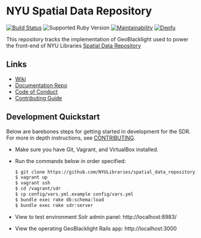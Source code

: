 # NYU Spatial Data Repository

[![Build Status](https://travis-ci.com/NYULibraries/spatial_data_repository.svg?branch=main)](https://travis-ci.com/NYULibraries/spatial_data_repository) ![Supported Ruby Version](https://img.shields.io/badge/ruby%20version-2.5.7-green?style=flat-square) [![Maintainability](https://api.codeclimate.com/v1/badges/080a26a69fcbdb0e6286/maintainability?style=flat-square)](https://codeclimate.com/github/NYULibraries/spatial_data_repository/maintainability) [![Depfu](https://badges.depfu.com/badges/87261b603e6941c0578dd5de1225650f/overview.svg)](https://depfu.com/github/NYULibraries/spatial_data_repository?project_id=10547)

This repository tracks the implementation of GeoBlacklight used to power the front-end of NYU Libraries [Spatial Data Repository](https://geo.nyu.edu)

## Links

- [Wiki](https://github.com/NYULibraries/spatial_data_repository/wiki)
- [Documentation Repo](https://github.com/NYULibraries/sdr-documentation)
- [Code of Conduct](docs/CODE_OF_CONDUCT.md)
- [Contributing Guide](docs/CONTRIBUTING.md)


## Development Quickstart

Below are barebones steps for getting started in development for the SDR. For more in depth instructions, see [CONTRIBUTING](docs/CONTRIBUTING.md#development-guide). 

- Make sure you have Git, Vagrant, and VirtualBox installed. 
- Run the commands below in order specified:
  ```sh
  $ git clone https://github.com/NYULibraries/spatial_data_repository.git && cd spatial_data_repository
  $ vagrant up
  $ vagrant ssh
  $ cd /vagrant/sdr
  $ cp config/vars.yml.example config/vars.yml
  $ bundle exec rake db:schema:load
  $ bundle exec rake sdr:server
  ```

- View to test environment Solr admin panel: http://localhost:8983/
- View the operating GeoBlacklight Rails app: http://localhost:3000
